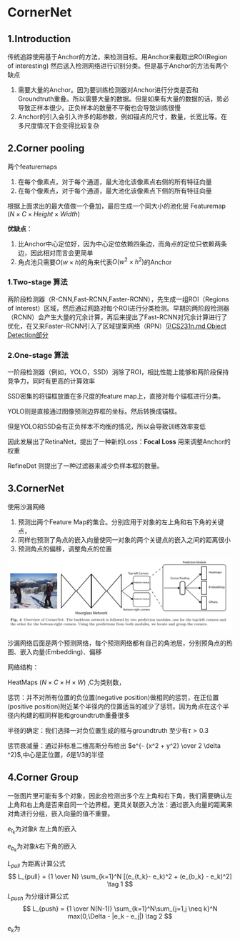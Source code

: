 # CornerNet

## 1.Introduction

传统追踪使用基于Anchor的方法，来检测目标。用Anchor来截取出ROI(Region of interesting) 然后送入检测网络进行识别分类。但是基于Anchor的方法有两个缺点

1. 需要大量的Anchor。因为要训练检测器对Anchor进行分类是否和Groundtruth重叠。所以需要大量的数据。但是如果有大量的数据的话，势必导致正样本很少。正负样本的数量不平衡也会导致训练很慢
2. Anchor的引入会引入许多的超参数，例如锚点的尺寸，数量，长宽比等。在多尺度情况下会变得比较复杂

## 2.Corner pooling

两个featuremaps

1. 在每个像素点，对于每个通道，最大池化该像素点右侧的所有特征向量
2. 在每个像素点，对于每个通道，最大池化该像素点下侧的所有特征向量

根据上面求出的最大值做一个叠加，最后生成一个同大小的池化层 Featuremap $(N \times C \times Height \times Width)$

**优缺点**：

1. 比Anchor中心定位好，因为中心定位依赖四条边，而角点的定位只依赖两条边，因此相对而言会更简单
2. 角点池只需要$O(w\times h)$的角来代表$O(w^2 \times h^2)$的Anchor

### 1.Two-stage 算法

两阶段检测器（R-CNN,Fast-RCNN,Faster-RCNN），先生成一组ROI（Regions of Interest）区域，然后通过网路对每个ROI进行分类检测。早期的两阶段检测器（RCNN）会产生大量的冗余计算，再后来提出了Fast-RCNN对冗余计算进行了优化，在又来Faster-RCNN引入了区域提案网络（RPN）见[CS231n.md,Object Detection部分](../CS231n/CS231n.md)

### 2.One-stage 算法

一阶段检测器（例如，YOLO，SSD）消除了ROI，相比性能上能够和两阶段保持竞争力，同时有更高的计算效率

SSD密集的将锚框放置在多尺度的feature map上，直接对每个锚框进行分类。

YOLO则是直接通过图像预测边界框的坐标。然后转换成锚框。

但是YOLO和SSD会有正负样本不均衡的情况，所以会导致训练效率变低

因此发展出了RetinaNet，提出了一种新的Loss：**Focal Loss** 用来调整Anchor的权重

RefineDet 则提出了一种过滤器来减少负样本框的数量。

## 3.CornerNet

使用沙漏网络

1. 预测出两个Feature Map的集合。分别应用于对象的左上角和右下角的关键点，
2. 同样也预测了角点的嵌入向量使同一对象的两个关键点的嵌入之间的距离很小
3. 预测角点的偏移，调整角点的位置

![image-20211019151304515](image-20211019151304515.png)

沙漏网络后面是两个预测网络，每个预测网络都有自己的角池层，分别预角点的热图、嵌入向量(Embedding)、偏移

 网络结构：

HeatMaps $(N \times C \times H \times W)$ ,C为类别数，

惩罚：并不对所有位置的负位置(negative position)做相同的惩罚，在正位置(positive position)附近某个半径内的位置适当的减少了惩罚。因为角点在这个半径内构建的框同样能和groundtruth重叠很多

半径的确定：我们选择一对负位置生成的框与groundtruth 至少有$\tau > 0.3$ 

惩罚衰减量：通过非标准二维高斯分布给出 $e^{- {x^2 + y^2} \over 2 \delta ^2}$,中心是正位置，$\delta$是1/3的半径

## 4.Corner Group

一张图片里可能有多个对象，因此会检测出多个左上角和右下角，我们需要确认左上角和右上角是否来自同一个边界框。更具关联嵌入方法：通过嵌入向量的距离来对角进行分组，嵌入向量的值不重要。

$e_{t_k}$为对象$k$ 左上角的嵌入

$e_{b_k}$为对象$k$右下角的嵌入

$L_{pull}$ 为距离计算公式
$$
L_{pull} = {1 \over N} \sum_{k=1}^N [(e_{t_k}- e_k)^2 + (e_{b_k} - e_k)^2] \tag 1
$$
$L_{push}$ 为分组计算公式
$$
L_{push} = {1 \over N(N-1)} \sum_{k=1}^N\sum_{j=1,j \neq k}^N max(0,\Delta - |e_k - e_j|) \tag 2
$$
$e_k$为



